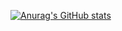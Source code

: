 [![Anurag's GitHub stats](https://github-readme-stats.vercel.app/api?username=Nikita-Filonov)](https://github.com/anuraghazra/github-readme-stats)